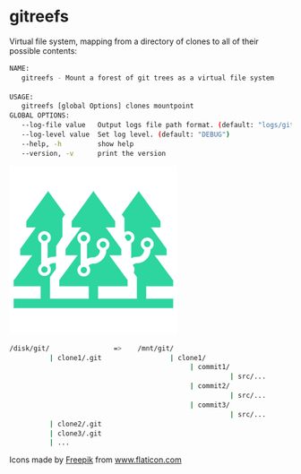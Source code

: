 # gitreefs

Virtual file system, mapping from a directory of clones to all of their possible contents:

```bash
NAME:
   gitreefs - Mount a forest of git trees as a virtual file system

USAGE:
   gitreefs [global Options] clones mountpoint
GLOBAL OPTIONS:
   --log-file value   Output logs file path format. (default: "logs/gitreefs-%v-%v.log")
   --log-level value  Set log level. (default: "DEBUG")
   --help, -h         show help
   --version, -v      print the version
```

![icon](./gitreefs.png)

```bash
/disk/git/                =>    /mnt/git/
          | clone1/.git                 | clone1/
                                             | commit1/
                                                       | src/...
                                             | commit2/
                                                       | src/...
                                             | commit3/
                                                       | src/...
          | clone2/.git
          | clone3/.git
          | ...
```

<div>Icons made by <a href="https://www.freepik.com" title="Freepik">Freepik</a> from <a href="https://www.flaticon.com/" title="Flaticon">www.flaticon.com</a></div>
